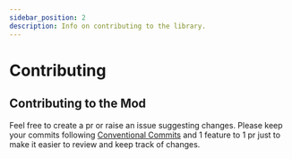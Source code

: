 ```yaml
---
sidebar_position: 2
description: Info on contributing to the library.
---
```


# Contributing

## Contributing to the Mod
Feel free to create a pr or raise an issue suggesting changes.
Please keep your commits following [Conventional Commits](https://www.conventionalcommits.org/en/v1.0.0/) and 1 feature to 1 pr just to make it easier to review and keep track of changes.
